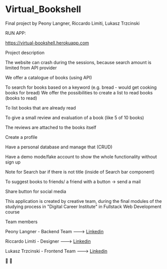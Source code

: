 # Virtual_Bookshell
Final project by Peony Langner, Riccardo Limiti, Lukasz Trzcinski 

RUN APP: 

https://virtual-bookshell.herokuapp.com

Project description

The website can crash during the sessions, because search amount is limited from API provider

We offer a catalogue of books (using API)

To search for books based on a keyword (e.g. bread - would get cooking books for bread)
We offer the possibilities to create a list to read books (books to read)

To list books that are already read

To give a small review and evaluation of a book (like 5 of 10 books)

The reviews are attached to the books itself

Create a profile

Have a personal database and manage that (CRUD)

Have a demo mode/fake account to show the whole functionality without sign up

Note for Search bar if there is not title (inside of Search bar component)

To suggest books to friends/ a friend with a button -> send a mail

Share button for social media


This application is created by creative team,
during the final modules of the studying process in
"Digital Career Institute" in Fullstack Web Development course

Team members

Peony Langner - Backend Team ---> [Linkedin](https://www.linkedin.com/in/peony-langner-6808b218a/) 

Riccardo Limiti - Designer ---> [Linkedin](https://www.linkedin.com/in/riccardo-limiti-a81061226/)

Lukasz Trzcinski - Frontend Team ---> [Linkedin](https://www.linkedin.com/in/lukasz-trzcinski-berlin/) 

🙌 🙏
